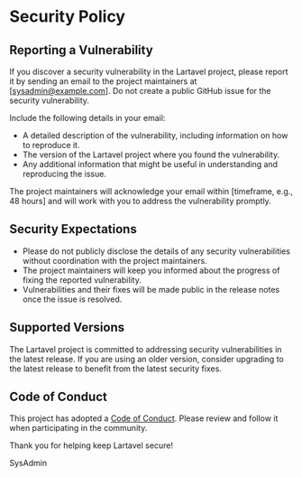 # Security Policy

## Reporting a Vulnerability

If you discover a security vulnerability in the Lartavel project, please report it by sending an email to the project maintainers at [sysadmin@example.com]. Do not create a public GitHub issue for the security vulnerability.

Include the following details in your email:

- A detailed description of the vulnerability, including information on how to reproduce it.
- The version of the Lartavel project where you found the vulnerability.
- Any additional information that might be useful in understanding and reproducing the issue.

The project maintainers will acknowledge your email within [timeframe, e.g., 48 hours] and will work with you to address the vulnerability promptly.

## Security Expectations

- Please do not publicly disclose the details of any security vulnerabilities without coordination with the project maintainers.
- The project maintainers will keep you informed about the progress of fixing the reported vulnerability.
- Vulnerabilities and their fixes will be made public in the release notes once the issue is resolved.

## Supported Versions

The Lartavel project is committed to addressing security vulnerabilities in the latest release. If you are using an older version, consider upgrading to the latest release to benefit from the latest security fixes.

## Code of Conduct

This project has adopted a [Code of Conduct](CODE_OF_CONDUCT.md). Please review and follow it when participating in the community.

Thank you for helping keep Lartavel secure!

SysAdmin

[syadmin@example.com]: mailto:sysadmin@example.com
